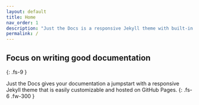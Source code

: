 ```yaml
---
layout: default
title: Home
nav_order: 1
description: "Just the Docs is a responsive Jekyll theme with built-in search that is easily customizable and hosted on GitHub Pages."
permalink: /
---
```


## Focus on writing good documentation

{: .fs-9 }

Just the Docs gives your documentation a jumpstart with a responsive Jekyll theme that is easily customizable and hosted on GitHub Pages.
{: .fs-6 .fw-300 }
